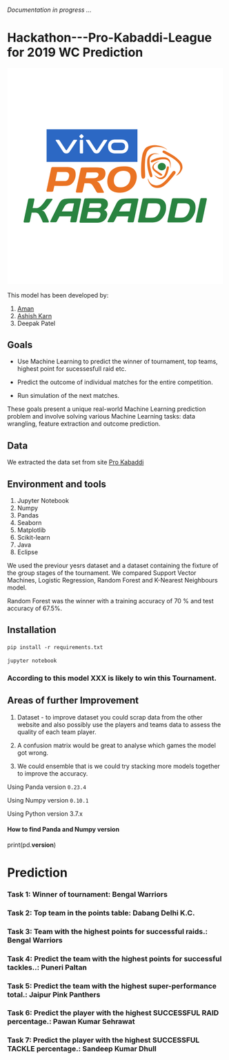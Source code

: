 
###### Documentation in progress ...

# Hackathon---Pro-Kabaddi-League for 2019 WC Prediction

![WC Logo](prokabaddi-logo.png)

This model has been developed by:

1. [Aman](https://github.com/amans123456789)
2. [Ashish Karn](https://github.com/asharn)
3. Deepak Patel

## Goals

- Use Machine Learning to predict the winner of tournament, top teams, highest point for sucessesfull raid etc.

- Predict the outcome of individual matches for the entire competition.

- Run simulation of the next matches.

These goals present a unique real-world Machine Learning prediction problem and involve solving various Machine Learning tasks: data wrangling, feature extraction and outcome prediction.

## Data

We extracted the data set from site [Pro Kabaddi](https://www.prokabaddi.com)

## Environment and tools

1. Jupyter Notebook
2. Numpy
3. Pandas
4. Seaborn
5. Matplotlib
6. Scikit-learn
7. Java
8. Eclipse

We used the previour yesrs dataset and a dataset containing the fixture of the group stages of the tournament. We compared Support Vector Machines, Logistic Regression, Random Forest and K-Nearest Neighbours model.
        
Random Forest was the winner with a training accuracy of 70 % and test accuracy of 67.5%.

## Installation

`pip install -r requirements.txt`

`jupyter notebook`

### According to this model XXX is likely to win this Tournament.

## Areas of further Improvement

1. Dataset - to improve dataset you could scrap data from the other website and also possibly use the players and teams data to assess the quality of each team player.

2. A confusion matrix would be great to analyse which games the model got wrong.

3. We could ensemble that is we could try stacking more models together to improve the accuracy.

Using Panda version `0.23.4`

Using Numpy version `0.10.1`

Using Python version 3.7.x

#### How to find Panda and Numpy version
print(pd.__version__)

# Prediction

### Task 1: Winner of tournament: Bengal Warriors

### Task 2: Top team in the points table: Dabang Delhi K.C.

### Task 3: Team with the highest points for successful raids.: Bengal Warriors

### Task 4: Predict the team with the highest points for successful tackles..: Puneri Paltan

### Task 5: Predict the team with the highest super-performance total.: Jaipur Pink Panthers

### Task 6: Predict the player with the highest SUCCESSFUL RAID percentage.: Pawan Kumar Sehrawat

### Task 7: Predict the player with the highest SUCCESSFUL TACKLE percentage.: Sandeep Kumar Dhull





